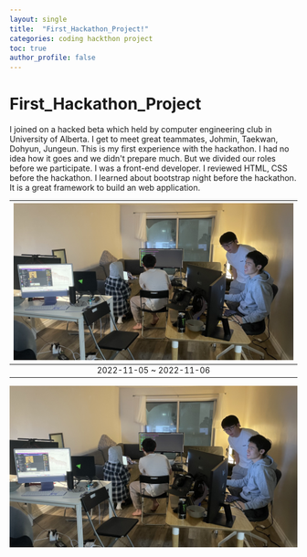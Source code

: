 ```yaml
---
layout: single
title:  "First_Hackathon_Project!"
categories: coding hackthon project
toc: true
author_profile: false
---
```

# First_Hackathon_Project

I joined on a hacked beta which held by computer engineering club in University of Alberta. I get to meet great teammates, Johmin, Taekwan, Dohyun, Jungeun. This is my first experience with the hackathon. I had no idea how it goes and we didn't prepare much. But we divided our roles before we participate. I was a front-end developer. I reviewed HTML, CSS before the hackathon. I learned about bootstrap night before the hackathon. It is a great framework to build an web application. 

| ![hackathon](https://github.com/yongbin4/yongbin4.github.io/blob/1d1a3de89481a7a03d95ce6804d66d5c0eef5cb7/assets/images/IMG_6194.JPG) | 
|:--:| 
| 2022-11-05 ~ 2022-11-06|
![hack](../assets/images/IMG_6194.JPG)

